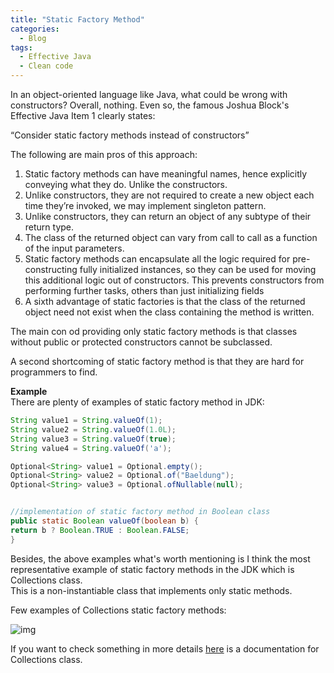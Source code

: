```yaml
---
title: "Static Factory Method"
categories:
  - Blog
tags:
  - Effective Java
  - Clean code
---
```


In an object-oriented language like Java, what could be wrong with constructors? Overall, nothing. Even so, the famous Joshua Block's Effective Java Item 1 clearly states:

“Consider static factory methods instead of constructors”

The following are main pros of this approach: 

1. Static factory methods can have meaningful names, hence explicitly conveying what they do. Unlike the constructors.
2. Unlike constructors, they are not required to create a new object each time they’re invoked, we may implement singleton pattern.
3. Unlike constructors, they can return an object of any subtype of their return type.
4. The class of the returned object can vary from call to call as a function of the input parameters.
5. Static factory methods can encapsulate all the logic required for pre-constructing fully initialized instances, so they can be used for moving this additional logic out of constructors. This prevents constructors from performing further tasks, others than just initializing fields
6. A sixth advantage of static factories is that the class of the returned object need not exist when the class containing the method is written. 

The main con od providing only static factory methods is that classes without public or protected constructors cannot be subclassed.

A second shortcoming of static factory method is that they are hard for programmers to find.


**Example** <br>
There are plenty of examples of static factory method in JDK: 
```java
String value1 = String.valueOf(1);
String value2 = String.valueOf(1.0L);
String value3 = String.valueOf(true);
String value4 = String.valueOf('a');

Optional<String> value1 = Optional.empty();
Optional<String> value2 = Optional.of("Baeldung");
Optional<String> value3 = Optional.ofNullable(null);


//implementation of static factory method in Boolean class
public static Boolean valueOf(boolean b) {
return b ? Boolean.TRUE : Boolean.FALSE;
}
```

Besides, the above examples what's worth mentioning is I think the most representative example of static factory methods in the JDK which is Collections class. <br>
This is a non-instantiable class that implements only static methods.

Few examples of Collections static factory methods:

![img]({{site.url}}/assets/blog_images/2022-08-22-static-factory-method/collections-method.png)

If you want to check something in more details [here](https://docs.oracle.com/javase/8/docs/api/java/util/Collections.html) is a documentation for Collections class.



